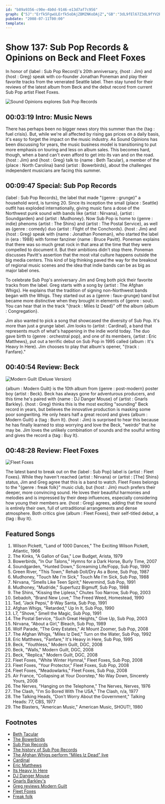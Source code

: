 ```yaml
---
id: "b89a9356-c90e-4b0d-9146-e13d7af7c956"
graph: {"5J":"Erfk5FgwULErfk5oDAjZBMZNKoDAjZ","GB":"3dL9fEl67Z3dL9fYV2RD3dL9fvBSPC3dL9fUdw9l3dL9flLtLl3dL9f4BClg3dL9fozRQ33dL9f5TX023dL9fg8cEO3dL9fak4bn3dL9fKTrjy3dL9fWuBZa3Aysp3dL9fKTrjyozRQ35TX02KTrjyKTrjyg8cEOKTrjyak4bn4BClgTiA3pTiA3plLtLlMYt13Udw9lEl67Zb9IkyEl67Zsy6iiEl67ZH1YEqb9Ikysy6iiYV2RDs1qsnYV2RDvBSPC5SJervBSPCntVcRvBSPC5SJerntVcR","1W6":"p302gspsQaXYBPespsQaXYBPeoOJbVaA6Ysp302gBHm1GgMit697qipX6cfd","28S":"F4s74k3lHL4BClgF4s74F4s74g8cEOF6Fiik3lHLBEJ7Uk3lHL97qipX6cfd97qipBHm1G"}
pubdate: "2008-07-11T00:00"
template: 
---
```






# Show 137: Sub Pop Records & Opinions on Beck and Fleet Foxes

In honor of {label : Sub Pop Record}'s 20th anniversary, {host : Jim} and {host : Greg} speak with co-founder Jonathan Poneman and play their favorite tracks from the venerated Seattle label. Then stay tuned for their reviews of the latest album from Beck and the debut record from current Sub Pop artist Fleet Foxes.

![Sound Opinions explores Sub Pop Records](https://static.soundopinions.org/images/subpop.jpg)



## 00:03:19 Intro: Music News

There has perhaps been no bigger news story this summer than the {tag : fuel crisis}. But, while we're all affected by rising gas prices on a daily basis, it's easy to forget the impact on the music industry. As Sound Opinions has been discussing for years, the music business model is transitioning to put more emphasis on touring and less on album sales. This becomes hard, though, when a band can't even afford to get into its van and on the road. {host : Jim} and {host : Greg} talk to {name : Beth Tacular}, a member of the {place : North Carolina} band {artist : Bowerbirds}, about the challenges independent musicians are facing this summer.



## 00:09:47 Special: Sub Pop Records

{label : Sub Pop Records}, the label that made "{genre : grunge}" a household word, is turning 20. Since its inception the small {place : Seattle} outfit has exploded internationally, giving music fans a dose of the Northwest punk sound with bands like {artist : Nirvana}, {artist : Soundgarden} and {artist : Mudhoney}. Now Sub Pop is home to {genre : indie} phenoms {artist : The Shins} and {artist : The Postal Service}, as well as {genre : comedy} duo {artist : Flight of the Conchords}. {host : Jim} and {host : Greg} speak with {name : Jonathan Poneman}, who started the label in {era : 1988} with former fanziner {name : Bruce Pavitt}. Poneman explains that there was so much great rock in that area at the time that they were compelled to document it. But their ambitions didn't stop there. Poneman discusses Pavitt's assertion that the most vital culture happens outside the big media centers. This kind of big thinking paved the way for the breakout of regional music scenes and the idea that indie bands can be as big as major label ones.

To celebrate Sub Pop's anniversary Jim and Greg both pick their favorite tracks from the label. Greg starts with a song by {artist : The Afghan Whigs}. He explains that the tradition of signing non-Northwest bands began with the Whigs. They started out as a {genre : faux-grunge} band but became more distinctive when they brought in elements of {genre : soul}. You can hear that in the track "{track : Miles Iz Dead}" off the album {album : Congregation}.

Jim also wanted to pick a song that showcased the diversity of Sub Pop. It's more than just a grunge label. Jim looks to {artist : Cardinal}, a band that represents much of what's happening in the indie world today. The duo gave birth to {genre : orchestral pop}, and one of its members, {artist : Eric Matthews}, put out a terrific debut on Sub Pop in 1995 called {album : It's Heavy In Here}. Jim chooses to play that album's opener, "{track : Fanfare}."



## 00:40:54 Review: Beck

![Modern Guilt (Deluxe Version)](https://static.soundopinions.org/assets/137/1W60.jpg)

{album : Modern Guilt} is the 10th album from {genre : post-modern} poster boy {artist : Beck}. Beck has always gone for adventurous producers, and this time he's paired with {name : DJ Danger Mouse} of {artist : Gnarls Barkley}. {host : Greg} thinks this is the most exciting "sounding" Beck record in years, but believes the innovative production is masking some poor songwriting. He only hears half a great record and gives {album : Modern Guilt} a {tag : Burn It}. {host : Jim} is surprised to hear this because he has finally learned to stop worrying and love the Beck, "weirdo" that he may be. Jim loves the unlikely combination of sounds and the soulful writing and gives the record a {tag : Buy It}.



## 00:48:28 Review: Fleet Foxes

![Fleet Foxes](https://static.soundopinions.org/assets/137/28S0.jpg)

The latest band to break out on the {label : Sub Pop} label is {artist : Fleet Foxes}. While they haven't reached {artist : Nirvana} or {artist : [The] Shins} status, Jim and Greg agree that this is a band to watch. Fleet Foxes belongs to the "{genre : freak folk}" music club, but {host : Jim} much prefers their deeper, more convincing sound. He loves their beautiful harmonies and melodies and is impressed by their deep influences, especially considering how young their members are. {host : Greg} agrees, adding that the sound is entirely their own, full of untraditional arrangements and dense atmosphere. Both critics give {album : Fleet Foxes}, their self-titled debut, a {tag : Buy It}.



## Featured Songs

1. Wilson Pickett, "Land of 1000 Dances," The Exciting Wilson Pickett, Atlantic, 1966
2. The Kinks, "A Gallon of Gas," Low Budget, Arista, 1979
3. Bowerbirds, "In Our Talons," Hymns for a Dark Horse, Burly Time, 2007
4. Soundgarden, "Hunted Down," Screaming Life/Fopp, Sub Pop, 1990
5. Green River, "This Town," Rehab Doll/Dry As a Bone, Sub Pop, 1987
6. Mudhoney, "Touch Me I'm Sick," Touch Me I'm Sick, Sub Pop, 1988
7. Nirvana, "Smells Like Teen Spirit," Nevermind, Sub Pop, 1991
8. Mudhoney, "Mudride," Superfuzz Bigmuff, Sub Pop, 1988
9. The Shins, "Kissing the Lipless," Chutes Too Narrow, Sub Pop, 2003
10. Sebadoh, "Brand New Love," The Freed Weed, Homestead, 1990
11. Tad, "Jack Pepsi," 8-Way Santa, Sub Pop, 1991
12. Afghan Whigs, "Retarded," Up In It, Sub Pop, 1990
13. L7, "Shove," Smell the Magic, Sub Pop, 1991
14. The Postal Service, "Such Great Heights," Give Up, Sub Pop, 2003
15. Nirvana, "About a Girl," Bleach, Sub Pop, 1989
16. Wolf Parade, "The Grey Estates," At Mount Zoomer, Sub Pop, 2008
17. The Afghan Whigs, "Miles Iz Ded," Turn on the Water, Sub Pop, 1992
18. Eric Matthews, "Fanfare," It's Heavy in Here, Sub Pop, 1995
19. Beck, "Youthless," Modern Guilt, DGC, 2008
20. Beck, "Walls," Modern Guilt, DGC, 2008
21. Beck, "Replica," Modern Guilt, DGC, 2008
22. Fleet Foxes, "White Winter Hymnal," Fleet Foxes, Sub Pop, 2008
23. Fleet Foxes, "Your Protector," Fleet Foxes, Sub Pop, 2008
24. Fleet Foxes, "Meadowlarks," Fleet Foxes, Sub Pop, 2008
25. Air France, "Collapsing at Your Doorstep," No Way Down, Sincerely Yours, 2008
26. The Nerves, "Hanging on the Telephone," The Nerves, Nerves, 1976
27. The Clash, "I'm So Bored With The USA," The Clash, n/a, 1977
28. The Talking Heads, "Don't Worry About the Government," Talking Heads: 77, CBS, 1977
29. The Blasters, "American Music," American Music, SHOUT!, 1980



## Footnotes

- [Beth Tacular](http://www.bethtacular.com/)
- [The Bowerbirds](http://www.bowerbirds.org/)
- [Sub Pop Records](http://www.subpop.com/)
- [The history of Sub Pop Records](http://www.subpop.com/about)
- [The Afghan Whigs perform "Miles Iz Dead" live](http://www.youtube.com/watch?v=pjHf4-Q2gpo)
- [Cardinal](http://www.allmusic.com/cg/amg.dll?p=amg&sql=11:fifexq9hldde)
- [Eric Matthews](http://www.ericmatthewsmusic.com/)
- [Its Heavy In Here](http://www.amazon.com/Its-Heavy-Here-Eric-Matthews/dp/B0000035H8)
- [DJ Danger Mouse](http://www.dangermousesite.com/)
- [Gnarls Barkley's](http://www.gnarlsbarkley.com/)
- [Greg reviews Modern Guilt](http://leisureblogs.chicagotribune.com/turn_it_up/2008/07/beck-danger-mou.html)
- [Fleet Foxes](http://www.subpop.com/artists/fleet_foxes)
- [Freak folk](http://www.last.fm/group/Freak-Folk)